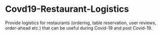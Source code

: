 # Covd19-Restaurant-Logistics
Provide logistics for restaurants (ordering, table reservation, user reviews, order-ahead etc.) that can be useful during Covid-19 and post Covid-19.
